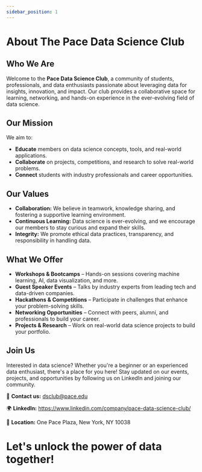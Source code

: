 ```yaml
---
sidebar_position: 1
---
```


<!-- # About the Club in general -->

# About The Pace Data Science Club

## Who We Are
Welcome to the **Pace Data Science Club**, a community of students, professionals, and data enthusiasts passionate about leveraging data for insights, innovation, and impact. Our club provides a collaborative space for learning, networking, and hands-on experience in the ever-evolving field of data science.

## Our Mission
We aim to:
- **Educate** members on data science concepts, tools, and real-world applications.
- **Collaborate** on projects, competitions, and research to solve real-world problems.
- **Connect** students with industry professionals and career opportunities.

## Our Values
- **Collaboration:** We believe in teamwork, knowledge sharing, and fostering a supportive learning environment.
- **Continuous Learning:** Data science is ever-evolving, and we encourage our members to stay curious and expand their skills.
- **Integrity:** We promote ethical data practices, transparency, and responsibility in handling data.

## What We Offer
- **Workshops & Bootcamps** – Hands-on sessions covering machine learning, AI, data visualization, and more.
- **Guest Speaker Events** – Talks by industry experts from leading tech and data-driven companies.
- **Hackathons & Competitions** – Participate in challenges that enhance your problem-solving skills.
- **Networking Opportunities** – Connect with peers, alumni, and professionals to build your career.
- **Projects & Research** – Work on real-world data science projects to build your portfolio.

## Join Us
Interested in data science? Whether you're a beginner or an experienced data enthusiast, there's a place for you here! Stay updated on our events, projects, and opportunities by following us on LinkedIn and joining our community.

📧 **Contact us:** dsclub@pace.edu

🌍 **LinkedIn:** https://www.linkedin.com/company/pace-data-science-club/

📍 **Location:** One Pace Plaza, New York, NY 10038

# Let's unlock the power of data together!
